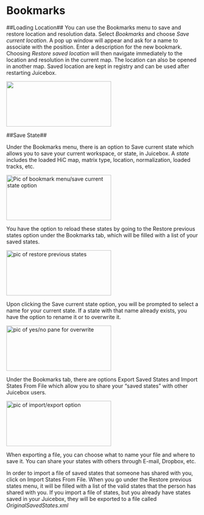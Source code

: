# Bookmarks #
##Loading Location##
You can use the Bookmarks menu to save and restore location and resolution data. Select *Bookmarks* and choose *Save current location*. A pop up window will appear and ask for a name to associate with the position. Enter a description for the new bookmark. Choosing *Restore saved location* will then navigate immediately to the location and resolution in the current map. The location can also be opened in another map. Saved location are kept in registry and can be used after restarting Juicebox.

<img width=275 height=119 class="centered" src="https://raw.githubusercontent.com/wiki/aidenlab/Juicebox/images/navigation/image032.png" alt=""/>

##Save State##

Under the Bookmarks menu, there is an option to Save current state which allows you to save your current workspace, or state, in Juicebox. A *state* includes the loaded HiC map, matrix type, location, normalization, loaded tracks, etc.

<img width=275 height=119 class="centered" src="https://raw.githubusercontent.com/wiki/aidenlab/Juicebox/images/state/1.png" alt="Pic of bookmark menu/save current state option"/>

You have the option to reload these states by going to the Restore previous states option under the Bookmarks tab, which will be filled with a list of your saved states.

<img width=275 height=119 class="centered" src="https://raw.githubusercontent.com/wiki/aidenlab/Juicebox/images/state/2.png" alt="pic of restore previous states"/>

Upon clicking the Save current state option, you will be prompted to select a name for your current state. If a state with that name already exists, you have the option to rename it or to overwrite it.

<img width=275 height=119 class="centered" src="https://raw.githubusercontent.com/wiki/aidenlab/Juicebox/images/state/3.png" alt="pic of yes/no pane for overwrite"/>

Under the Bookmarks tab, there are options Export Saved States and Import States From File which allow you to share your “saved states” with other Juicebox users.

<img width=275 height=119 class="centered" src="https://raw.githubusercontent.com/wiki/aidenlab/Juicebox/images/state/4.png" alt="pic of import/export option"/>

When exporting a file, you can choose what to name your file and where to save it. You can share your states with others through E-mail, Dropbox, etc.

In order to import a file of saved states that someone has shared with you, click on Import States From File. When you go under the Restore previous states menu, it will be filled with a list of the valid states that the person has shared with you. If you import a file of states, but you already have states saved in your Juicebox, they will be exported to a file called *OriginalSavedStates.xml* 
